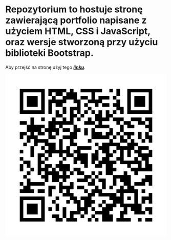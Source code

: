 # Repozytorium to hostuje stronę zawierającą portfolio napisane z użyciem HTML, CSS i JavaScript, oraz wersje stworzoną przy użyciu biblioteki Bootstrap. 


Aby przejść na stronę użyj tego ***[linku](https://tomaszkapuscinski1989.github.io/)***.

 ![QR Code](https://raw.githubusercontent.com/Tomaszkapuscinski1989/Tomaszkapuscinski1989.github.io/5256735f090646aeb7dfc9ff3ccba65b3ed17345/uca.svg)
